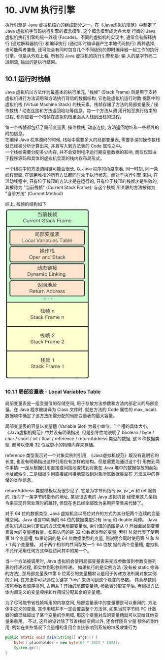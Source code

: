 # 10. JVM 执行引擎

执行引擎是 Java 虚拟机核心的组成部分之一。在《Java虚拟机规范》中制定了 Java 虚拟机字节码执行引擎的概念模型, 这个概念模型成为各大发 行商的 
Java 虚拟机执行引擎的统一外观 (Facade)。不同的虚拟机的实现中, 通常会有解释执行 (通过解释器执行) 和编译执行 (通过即时编译器产生本地代码执行) 
两种选择, 也可能两者兼备, 还可能会有同时包含几个不同级别的即时编译器一起工作的执行引擎。但是从外观上看, 所有的 Java 虚拟机的执行引擎都是: 输
入的是字节码二进制流, 输出的是执行结果。

## 10.1 运行时栈帧

Java 虚拟机以方法作为最基本的执行单元, "栈帧" (Stack Frame) 则是用于支持虚拟机进行方法调用和方法执行背后的数据结构, 它也是虚拟机运行时数
据区中的虚拟机栈 (Virtual Machine Stack) 的栈元素。栈帧存储了方法的局部变量表 / 操作数栈 / 动态连接和方法返回地址等信息。每一个方法从调
用开始至执行结束的过程, 都对应着一个栈帧在虚拟机栈里面从入栈到出栈的过程。

每一个栈帧都包括了局部变量表, 操作数栈, 动态连接, 方法返回地址和一些额外的附加信息。  
在编译 Java 程序源码的时候, 栈帧中需要多大的局部变量表, 需要多深的操作数栈就已经被分析计算出来, 并且写入到方法表的 Code 属性之中。  
一个栈帧需要分配多少内存, 并不会受到程序运行期变量数据的影响, 而仅仅取决于程序源码和具体的虚拟机实现的栈内存布局形式。

一个线程中的方法调用链可能会很长, 以 Java 程序的角度来看, 同一时刻, 同一条线程里面, 在调用堆栈的所有方法都同时处于执行状态。而对于执行引擎
来讲, 在活动线程中, 只有位于栈顶的方法才是在运行的, 只有位于栈顶的栈帧才是生效的, 其被称为 "当前栈帧" (Current Stack Frame), 与这个栈帧
所关联的方法被称为 "当前方法" (Current Method)

综上, 栈帧的结构如下:  
![Alt 'ConstructionOfStackFrame'](https://raw.githubusercontent.com/PictureRespository/Java/main/JVM/ConstructionOfStackFrame.png)

### 10.1.1 局部变量表 - Local Variables Table

局部变量表是一组变量值的存储空间, 用于存放方法参数和方法内部定义的局部变量。在 Java 程序被编译为 Class 文件时, 就在方法的 Code 属性的 
max_locals 数据项中确定了该方法所需分配的局部变量表的最大容量。

局部变量表的容量以变量槽 (Variable Slot) 为最小单位。1 个槽的具体大小, 《Java虚拟机规范》中并没有明确指出, 但是引导性地说明了 boolean 
/ byte / char / short / int / float / reference / returnAddress 类型的数据, 这 8 种数据类型, 都可以使用 32 位或更小的物理内存来存储。

reference 类型表示对一个对象实例的引用, 《Java虚拟机规范》既没有说明它的长度, 也没有明确指出这种引用应有怎样的结构。但是需要能通过这个引
用做到两件事情: 一是从根据引用直接或间接地查找到对象在 Java 堆中的数据存放的起始地址或索引, 二是根据引用直接或间接地查找到对象所属数据类型在
方法区中的存储的类型信息。

returnAddress 类型模板以及很少见了, 它是为字节码指令 jsr, jsr_w 和 ret 服务的, 指向了一条字节码指令的地址, 某些很古老的 Java 虚拟机曾
经使用这几条指令来实现异常处理时的跳转, 但现在也已经全部改为采用异常表来代替了。

对于 64 位的数据类型, Java 虚拟机会以高位对齐的方式为其分配两个连续的变量槽空间。Java 语言中明确的 64 位的数据类型只有 long 和 double 两种。
Java 虚拟机通过索引定位的方式使用局部变量表, 索引值的范围是从 0 开始至局部变量表最大的变量槽数量。如果访问的是 32 位数据类型的变量, 索引 N 
就代表了使用第 N 个变量槽, 如果访问的是 64 位数据类型的变量, 则说明会同时使用第 N 和 N + 1 两个变量槽。 对于两个相邻的共同存放一个 64 位数
据的两个变量槽, 虚拟机不允许采用任何方式单独访问其中的某一个。

当一个方法被调用时, Java 虚拟机会使用局部变量表来完成参数值到参数变量列表的传递过程, 即实参到形参的传递。 如果执行的是实例方法 (没有被 static 
修饰的方法), 那局部变量表中第 0 位索引的变量槽默认是用于传递方法所属对象实例的引用, 在方法中可以通过关键字 "this" 来访问到这个隐含的参数。
其余参数则按照参数表顺序排列, 占用从 1 开始的局部变量槽, 参数表分配完毕后, 再根据方法体内部定义的变量顺序和作用域分配其余的变量槽。

为了尽可能节省栈帧耗用的内存空间, 局部变量表中的变量槽是可以重用的, 方法体中定义的变量, 其作用域并不一定会覆盖整个方法体, 如果当前字节码 PC 
计数器的值已经超出了某个变量的作用域, 那这个变量对应的变量槽就可以交给其他变量来重用。 不过, 这样的设计除了节省栈帧空间以外, 还会伴随有少量
额外的副作用, 例如在某些情况下变量槽的复用会直接影响到系统的垃圾收集行为

```java
public static void main(String[] args)() { 
    byte[] placeholder = new byte[64 * 1024 * 1024]; 
    System.gc(); 
}
```



